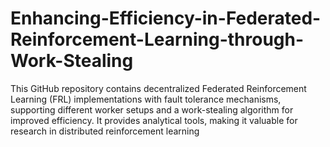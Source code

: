 # Enhancing-Efficiency-in-Federated-Reinforcement-Learning-through-Work-Stealing
This GitHub repository contains decentralized Federated Reinforcement Learning (FRL) implementations with fault tolerance mechanisms, supporting different worker setups and a work-stealing algorithm for improved efficiency. It provides analytical tools, making it valuable for research in distributed reinforcement learning
